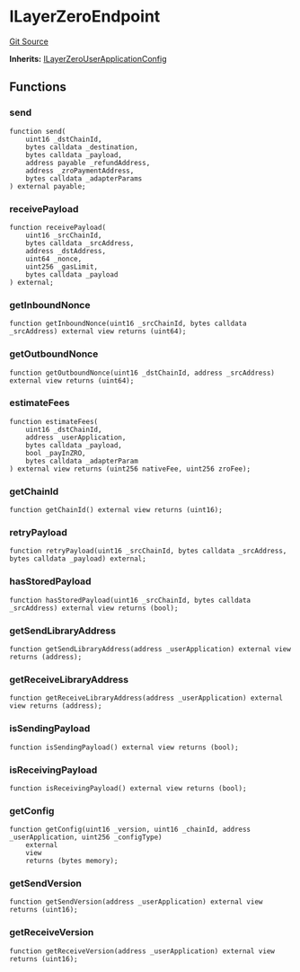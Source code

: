 # ILayerZeroEndpoint

[Git Source](https://github.com/manifoldfinance/mevETH2/blob/b0e2069a5fc2dbba164002d348bd88f3539a53df/src/interfaces/ILayerZeroEndpoint.sol)

**Inherits:**
[ILayerZeroUserApplicationConfig](/src/interfaces/ILayerZeroUserApplicationConfig.sol/interface.ILayerZeroUserApplicationConfig.md)

## Functions

### send

```solidity
function send(
    uint16 _dstChainId,
    bytes calldata _destination,
    bytes calldata _payload,
    address payable _refundAddress,
    address _zroPaymentAddress,
    bytes calldata _adapterParams
) external payable;
```

### receivePayload

```solidity
function receivePayload(
    uint16 _srcChainId,
    bytes calldata _srcAddress,
    address _dstAddress,
    uint64 _nonce,
    uint256 _gasLimit,
    bytes calldata _payload
) external;
```

### getInboundNonce

```solidity
function getInboundNonce(uint16 _srcChainId, bytes calldata _srcAddress) external view returns (uint64);
```

### getOutboundNonce

```solidity
function getOutboundNonce(uint16 _dstChainId, address _srcAddress) external view returns (uint64);
```

### estimateFees

```solidity
function estimateFees(
    uint16 _dstChainId,
    address _userApplication,
    bytes calldata _payload,
    bool _payInZRO,
    bytes calldata _adapterParam
) external view returns (uint256 nativeFee, uint256 zroFee);
```

### getChainId

```solidity
function getChainId() external view returns (uint16);
```

### retryPayload

```solidity
function retryPayload(uint16 _srcChainId, bytes calldata _srcAddress, bytes calldata _payload) external;
```

### hasStoredPayload

```solidity
function hasStoredPayload(uint16 _srcChainId, bytes calldata _srcAddress) external view returns (bool);
```

### getSendLibraryAddress

```solidity
function getSendLibraryAddress(address _userApplication) external view returns (address);
```

### getReceiveLibraryAddress

```solidity
function getReceiveLibraryAddress(address _userApplication) external view returns (address);
```

### isSendingPayload

```solidity
function isSendingPayload() external view returns (bool);
```

### isReceivingPayload

```solidity
function isReceivingPayload() external view returns (bool);
```

### getConfig

```solidity
function getConfig(uint16 _version, uint16 _chainId, address _userApplication, uint256 _configType)
    external
    view
    returns (bytes memory);
```

### getSendVersion

```solidity
function getSendVersion(address _userApplication) external view returns (uint16);
```

### getReceiveVersion

```solidity
function getReceiveVersion(address _userApplication) external view returns (uint16);
```

